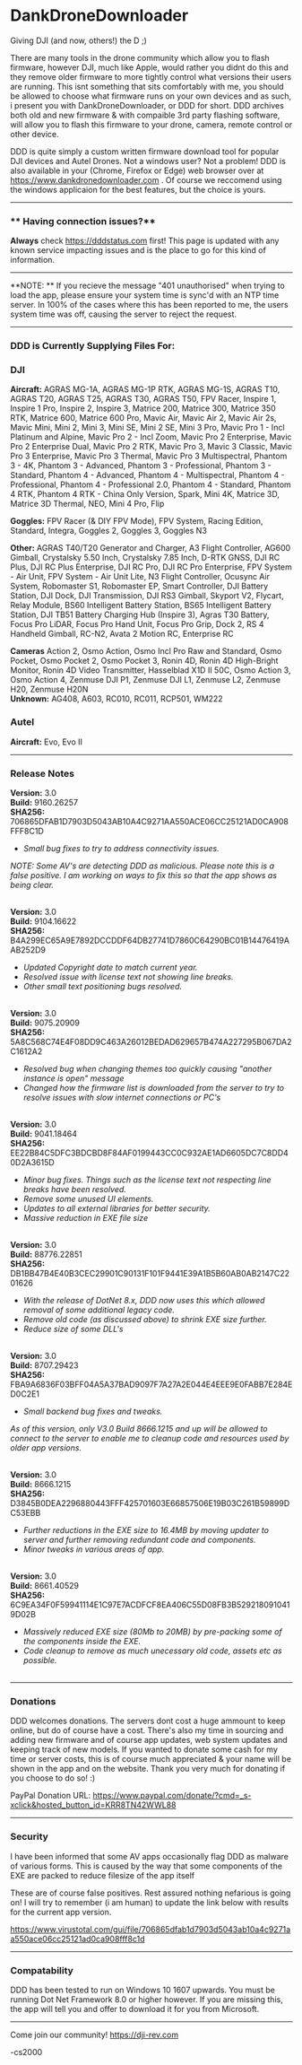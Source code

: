 # DankDroneDownloader
Giving DJI (and now, others!) the D ;)

There are many tools in the drone community which allow you to flash firmware, however DJI, much like Apple, would rather you didnt do this and they remove older firmware to more tightly control what versions their users are running. This isnt something that sits comfortably with me, you should be allowed to choose what firmware runs on your own devices and as such, i present you with DankDroneDownloader, or DDD for short. DDD archives both old and new firmware & with compaible 3rd party flashing software, will allow you to flash this firmware to your drone, camera, remote control or other device.

DDD is quite simply a custom written firmware download tool for popular DJI devices and Autel Drones. Not a windows user? Not a problem! DDD is also available in your (Chrome, Firefox or Edge) web browser over at https://www.dankdronedownloader.com . Of course we reccomend using the windows applicaion for the best features, but the choice is yours.

------------
### ** Having connection issues?**

**Always** check https://dddstatus.com first! This page is updated with any known service impacting issues and is the place to go for this kind of information.

------------

**NOTE: ** If you recieve the message "401 unauthorised" when trying to load the app, please ensure your system time is sync'd with an NTP time server. In 100% of the cases where this has been reported to me, the users system time was off, causing the server to reject the request.

------------
### **DDD is Currently Supplying Files For:**

### DJI

**Aircraft:** AGRAS MG-1A, AGRAS MG-1P RTK, AGRAS MG-1S, AGRAS T10, AGRAS T20, AGRAS T25, AGRAS T30, AGRAS T50, FPV Racer, Inspire 1, Inspire 1 Pro, Inspire 2, Inspire 3, Matrice 200, Matrice 300, Matrice 350 RTK, Matrice 600, Matrice 600 Pro, Mavic Air, Mavic Air 2, Mavic Air 2s, Mavic Mini, Mini 2, Mini 3, Mini SE, Mini 2 SE, Mini 3 Pro, Mavic Pro 1 - Incl Platinum and Alpine, Mavic Pro 2 - Incl Zoom, Mavic Pro 2 Enterprise, Mavic Pro 2 Enterprise Dual, Mavic Pro 2 RTK, Mavic Pro 3, Mavic 3 Classic, Mavic Pro 3 Enterprise, Mavic Pro 3 Thermal, Mavic Pro 3 Multispectral, Phantom 3 - 4K, Phantom 3 - Advanced, Phantom 3 - Professional, Phantom 3 - Standard, Phantom 4 - Advanced, Phantom 4 - Multispectral, Phantom 4 - Professional, Phantom 4 - Professional 2.0, Phantom 4 - Standard, Phantom 4 RTK, Phantom 4 RTK - China Only Version, Spark, Mini 4K, Matrice 3D, Matrice 3D Thermal, NEO, Mini 4 Pro, Flip

**Goggles:** FPV Racer (& DIY FPV Mode), FPV System, Racing Edition, Standard, Integra, Goggles 2, Goggles 3, Goggles N3

**Other:** AGRAS T40/T20 Generator and Charger, A3 Flight Controller, AG600 Gimball, Crystalsky 5.50 Inch, Crystalsky 7.85 Inch, D-RTK GNSS, DJI RC Plus, DJI RC Plus Enterprise, DJI RC Pro, DJI RC Pro Enterprise, FPV System - Air Unit, FPV System - Air Unit Lite, N3 Flight Controller, Ocusync Air System, Robomaster S1, Robomaster EP, Smart Controller, DJI Battery Station, DJI Dock, DJI Transmission, DJI RS3 Gimball, Skyport V2, Flycart, Relay Module, BS60 Intelligent Battery Station, BS65 Intelligent Battery Station, DJI TB51 Battery Charging Hub (Inspire 3), Agras T30 Battery, Focus Pro LiDAR, Focus Pro Hand Unit, Focus Pro Grip, Dock 2, RS 4 Handheld Gimball, RC-N2, Avata 2 Motion RC, Enterprise RC

**Cameras** Action 2, Osmo Action, Osmo Incl Pro Raw and Standard, Osmo Pocket, Osmo Pocket 2, Osmo Pocket 3, Ronin 4D, Ronin 4D High-Bright Monitor, Ronin 4D Video Transmitter, Hasselblad X1D II 50C, Osmo Action 3, Osmo Action 4, Zenmuse DJI P1, Zenmuse DJI L1, Zenmuse L2, Zenmuse H20, Zenmuse H20N<br>
**Unknown:** AG408, A603, RC010, RC011, RCP501, WM222<br>


### **Autel**
**Aircraft:** Evo, Evo II<br>

------------


### **Release Notes**
**Version:** 3.0<br>
**Build:** 9160.26257<br>
**SHA256:** 706865DFAB1D7903D5043AB10A4C9271AA550ACE06CC25121AD0CA908FFF8C1D<br>
<i>
- Small bug fixes to try to address connectivity issues.

NOTE: Some AV's are detecting DDD as malicious. Please note this is a false positive. I am working on ways to fix this so that the app shows as being clear.
</i><br><br>


**Version:** 3.0<br>
**Build:** 9104.16622<br>
**SHA256:** B4A299EC65A9E7892DCCDDF64DB27741D7860C64290BC01B14476419AAB252D9<br>
<i>
- Updated Copyright date to match current year.
- Resolved issue with license text not showing line breaks.
- Other small text positioning bugs resolved.
</i><br><br>


**Version:** 3.0<br>
**Build:** 9075.20909<br>
**SHA256:** 5A8C568C74E4F08DD9C463A26012BEDAD629657B474A227295B067DA2C1612A2<br>
<i>
- Resolved bug when changing themes too quickly causing "another instance is open" message
- Changed how the firmware list is downloaded from the server to try to resolve issues with slow internet connections or PC's
</i><br><br>


**Version:** 3.0<br>
**Build:** 9041.18464<br>
**SHA256:** EE22B84C5DFC3BDCBD8F84AF0199443CC0C932AE1AD6605DC7C8DD40D2A3615D<br>
<i>
- Minor bug fixes. Things such as the license text not respecting line breaks have been resolved.
- Remove some unused UI elements.
- Updates to all external libraries for better security.
- Massive reduction in EXE file size
</i><br><br>


**Version:** 3.0<br>
**Build:** 88776.22851<br>
**SHA256:** DB1BB47B4E40B3CEC29901C90131F101F9441E39A1B5B60AB0AB2147C2201626<br>
<i>
- With the release of DotNet 8.x, DDD now uses this which allowed removal of some additional legacy code.
- Remove old code (as discussed above) to shrink EXE size further.
- Reduce size of some DLL's
</i><br><br>


**Version:** 3.0<br>
**Build:** 8707.29423<br>
**SHA256:** FBA9A6836F03BFF04A5A37BAD9097F7A27A2E044E4EEE9E0FABB7E284ED0C2E1<br>
<i>
- Small backend bug fixes and tweaks.

As of this version, only V3.0 Build 8666.1215 and up will be allowed to connect to the server to enable me to cleanup code and resources used by older app versions.
</i><br><br>


**Version:** 3.0<br>
**Build:** 8666.1215<br>
**SHA256:** D3845B0DEA2296880443FFF425701603E66857506E19B03C261B59899DC53EBB<br>
<i>
- Further reductions in the EXE size to 16.4MB by moving updater to server and further removing redundant code and components.
- Minor tweaks in various areas of app.
</i><br><br>


**Version:** 3.0<br>
**Build:** 8661.40529<br>
**SHA256:** 6C9EA34F0F59941114E1C97E7ACDFCF8EA406C55D08FB3B5292180910419D02B<br>
<i>
- Massively reduced EXE size (80Mb to 20MB) by pre-packing some of the components inside the EXE.
- Code cleanup to remove as much unecessary old code, assets etc as possible.
</i><br><br>

------------


### Donations
DDD welcomes donations. The servers dont cost a huge ammount to keep online, but do of course have a cost. There's also my time in sourcing and adding new firmware and of course app updates, web system updates and keeping track of new models. If you wanted to donate some cash for my time or server costs, this is of course much appreciated & your name will be shown in the app and on the website. Thank you very much for donating if you choose to do so! :)

PayPal Donation URL: https://www.paypal.com/donate/?cmd=_s-xclick&hosted_button_id=KRR8TN42WWL88

------------


### Security
I have been informed that some AV apps occasionally flag DDD as malware of various forms. This is caused by the way that some components of the EXE are packed to reduce filesize of the app itself

These are of course false positives. Rest assured nothing nefarious is going on! I will try to remember (i am human) to update the link below with results for the current app version.

https://www.virustotal.com/gui/file/706865dfab1d7903d5043ab10a4c9271aa550ace06cc25121ad0ca908fff8c1d

------------

### Compatability
DDD has been tested to run on Windows 10 1607 upwards. You must be running Dot Net Framework 8.0 or higher however. If you are missing this, the app will tell you and offer to download it for you from Microsoft.

------------


Come join our community!
https://dji-rev.com

-cs2000